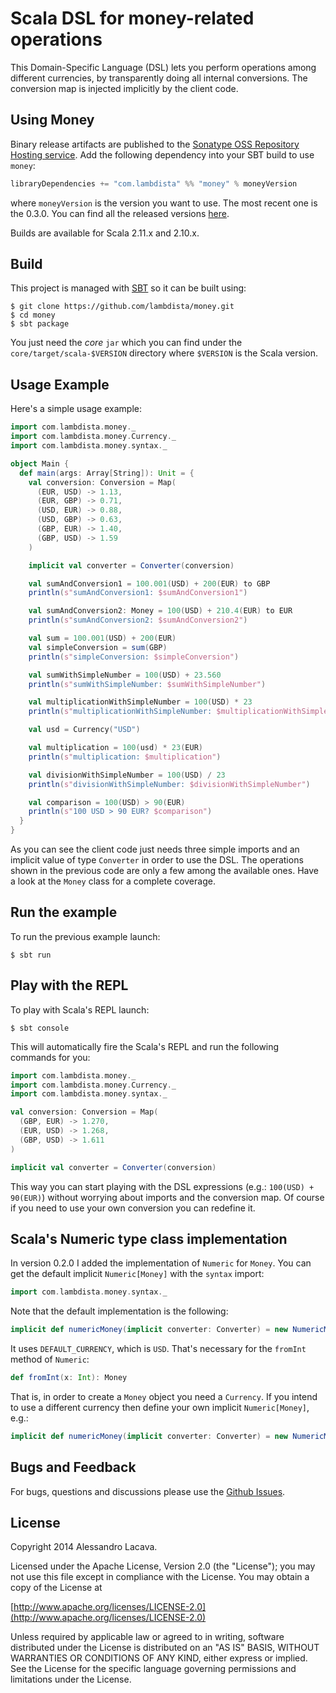 # Scala DSL for money-related operations

This Domain-Specific Language (DSL) lets you perform operations among different currencies,
by transparently doing all internal conversions. The conversion map is injected implicitly by the client code.

## Using Money
Binary release artifacts are published to the [Sonatype OSS Repository Hosting service](https://oss.sonatype.org). 
Add the following dependency into your SBT build to use `money`:

```scala
libraryDependencies += "com.lambdista" %% "money" % moneyVersion
```

where `moneyVersion` is the version you want to use. The most recent one is the 0.3.0. 
You can find all the released versions [here](https://github.com/lambdista/money/releases).

Builds are available for Scala 2.11.x and 2.10.x.

## Build
This project is managed with [SBT](http://www.scala-sbt.org/) so it can be built using:

```
$ git clone https://github.com/lambdista/money.git
$ cd money
$ sbt package
```

You just need the *core* `jar` which you can find under the `core/target/scala-$VERSION` directory where `$VERSION` is 
the Scala version.

## Usage Example
Here's a simple usage example:

```scala
import com.lambdista.money._
import com.lambdista.money.Currency._
import com.lambdista.money.syntax._

object Main {
  def main(args: Array[String]): Unit = {
    val conversion: Conversion = Map(
      (EUR, USD) -> 1.13,
      (EUR, GBP) -> 0.71,
      (USD, EUR) -> 0.88,
      (USD, GBP) -> 0.63,
      (GBP, EUR) -> 1.40,
      (GBP, USD) -> 1.59
    )

    implicit val converter = Converter(conversion)

    val sumAndConversion1 = 100.001(USD) + 200(EUR) to GBP
    println(s"sumAndConversion1: $sumAndConversion1")

    val sumAndConversion2: Money = 100(USD) + 210.4(EUR) to EUR
    println(s"sumAndConversion2: $sumAndConversion2")

    val sum = 100.001(USD) + 200(EUR)
    val simpleConversion = sum(GBP)
    println(s"simpleConversion: $simpleConversion")

    val sumWithSimpleNumber = 100(USD) + 23.560
    println(s"sumWithSimpleNumber: $sumWithSimpleNumber")

    val multiplicationWithSimpleNumber = 100(USD) * 23
    println(s"multiplicationWithSimpleNumber: $multiplicationWithSimpleNumber")

    val usd = Currency("USD")

    val multiplication = 100(usd) * 23(EUR)
    println(s"multiplication: $multiplication")

    val divisionWithSimpleNumber = 100(USD) / 23
    println(s"divisionWithSimpleNumber: $divisionWithSimpleNumber")

    val comparison = 100(USD) > 90(EUR)
    println(s"100 USD > 90 EUR? $comparison")
  }
}
```

As you can see the client code just needs three simple imports and an implicit value of type `Converter`
in order to use the DSL. The operations shown in the previous code are only a few among the available ones.
Have a look at the `Money` class for a complete coverage.

## Run the example
To run the previous example launch:

```
$ sbt run
```

## Play with the REPL
To play with Scala's REPL launch:

```
$ sbt console
```

This will automatically fire the Scala's REPL and run the following commands for you:

```scala
import com.lambdista.money._
import com.lambdista.money.Currency._
import com.lambdista.money.syntax._

val conversion: Conversion = Map(
  (GBP, EUR) -> 1.270,
  (EUR, USD) -> 1.268,
  (GBP, USD) -> 1.611
)

implicit val converter = Converter(conversion)
```

This way you can start playing with the DSL expressions (e.g.: `100(USD) + 90(EUR)`) without worrying about imports
and the conversion map. Of course if you need to use your own conversion you can redefine it.

## Scala's Numeric type class implementation ##
In version 0.2.0 I added the implementation of `Numeric` for `Money`. You can get the default implicit `Numeric[Money]` 
with the `syntax` import:

```scala
import com.lambdista.money.syntax._
```

Note that the default implementation is the following:

```scala
implicit def numericMoney(implicit converter: Converter) = new NumericMoney(DEFAULT_CURRENCY)
```

It uses `DEFAULT_CURRENCY`, which is `USD`. That's necessary for the `fromInt` method of `Numeric`:

```scala
def fromInt(x: Int): Money
```

That is, in order to create a `Money` object you need a `Currency`. 
If you intend to use a different currency then define your own implicit `Numeric[Money]`, e.g.:

```scala
implicit def numericMoney(implicit converter: Converter) = new NumericMoney(EUR)
```

## Bugs and Feedback
For bugs, questions and discussions please use the [Github Issues](https://github.com/lambdista/money/issues).

## License
Copyright 2014 Alessandro Lacava.

Licensed under the Apache License, Version 2.0 (the "License"); you may not use this file except in compliance
with the License. You may obtain a copy of the License at

[http://www.apache.org/licenses/LICENSE-2.0](http://www.apache.org/licenses/LICENSE-2.0)

Unless required by applicable law or agreed to in writing, software distributed under the License is distributed on an
"AS IS" BASIS, WITHOUT WARRANTIES OR CONDITIONS OF ANY KIND, either express or implied.
See the License for the specific language governing permissions and limitations under the License.

